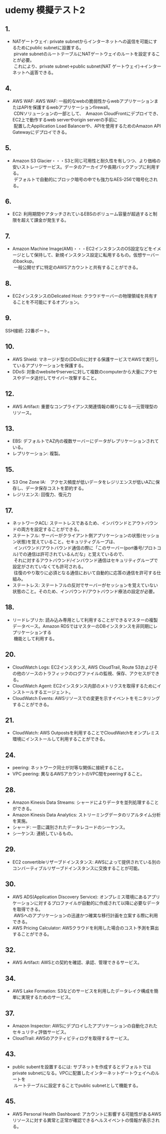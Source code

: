# udemy 模擬テスト2

## 1.

- NATゲートウェイ: private subnetからインターネットへの返信を可能にするためにpublic subnetに設置する。  
&nbsp;pirvate subnetのルートテーブルにNATゲートウェイのルートを設定することが必要。  
&nbsp;これにより、private subnet→public subnet(NAT ゲートウェイ)→インターネットへ返答できる。

## 4.

- AWS WAF: AWS WAF: 一般的なwebの脆弱性からwebアプリケーションまたはAPIを保護するwebアプリケーションfirewall。  
&nbsp;CDNソリューションの一部として、　Amazon CloudFrontにデプロイでき、EC2上で動作するweb serverやorigin serverの手前に  
&nbsp;配置したAppilication Load Balancerや、APIを使用するためのAmazon API Gatewayにデプロイできる。

## 5.

- Amazon S3 Glacier・・・S3と同じ可用性と耐久性を有しつつ、より価格の安いストレージサービス。データのアーカイブや長期バックアップに利用する。  
&nbsp;デフォルトで自動的にブロック暗号の中でも強力なAES-256で暗号化される。

## 6.

- EC2: 利用期間やアタッチされているEBSのボリューム容量が超過すると制限を超えて課金が発生する。

## 7.

- Amazon Machine Image(AMI)・・・EC2インスタンスのOS設定などをイメージとして保持して、新規インスタンス設定に転用するもの。仮想サーバーのbackup。  
&nbsp;一般公開せずに特定のAWSアカウントと共有することができる。

## 8.

- EC2インスタンスのDelicated Host: クラウドサーバーの物理領域を共有することを不可能にするオプション。

## 9.

SSH接続: 22番ポート。

## 10.

- AWS Shield: マネージド型の(DDoS)に対する保護サービスでAWSで実行しているアプリケーションを保護する。
- DDoS: 対象のwebsiteやserverに対して複数のcomputerから大量にアクセスやデータ送付してサイバー攻撃すること。

## 12.

- AWS Artifact: 重要なコンプライアンス関連情報の頼りになる一元管理型のリソース。

## 13.

- EBS: デフォルトでAZ内の複数サーバーにデータがレプリケーションされている。
- レプリケーション: 複製。

## 15.

- S3 One Zone IA:　アクセス頻度が低いデータをレジリエンスが低いAZに保存し、データ保存コストを節約する。
- レジリエンス: 回復力、復元力

## 17.

- ネットワークACL: ステートレスであるため、インバウンドとアウトバウンドの両方を設定することができる。
- ステートフル: サーバーがクライアント側アプリケーションの状態(セッション状態)を覚えていること。セキュリティグループは、  
&nbsp;インバウンド/アウトバウンド通信の際に「このサーバー(port番号/プロトコル)での通信は許可されているんだな」と覚えているので、  
&nbsp;それに対するアウトバウンド/インバウンド通信はセキュリティグループで設定がされていなくても許可される。  
&nbsp;往復のやり取りに必須となる通信において自動的に応答の通信を許可する仕組み。
- ステートレス: ステートフルの反対でサーバーがセッションを覚えていない状態のこと。そのため、インバウンド/アウトバウンド療法の設定が必要。

## 18.

- リードレプリカ: 読み込み専用として利用することができるマスターの複製データベース。Amazon RDSではマスターのDBインスタンスを非同期にレプリケーションする  
&nbsp;機能として利用する。

## 20.

- CloudWatch Logs: EC2インスタンス, AWS CloudTrail, Route 53およびその他のソースのトラフィックのログファイルの監視、保存、アクセスができる。
- CloudWatch Agent: EC2インスタンス内部のメトリクスを取得するためにインストールするエージェント。
- CloudWatch Events: AWSリソースでの変更を示すイベントをモニタリングすることができる。

## 21.

- CloudWatch: AWS Outpostsを利用することでCloudWatchをオンプレミス環境にインストールして利用することができる。

## 24.

- peering: ネットワーク同士が対等な関係に接続すること。
- VPC peering: 異なるAWSアカウントのVPC間をpeeringすること。

## 28.

- Amazon Kinesis Data Streams: シャードによりデータを並列処理することができる。
- Amazon Kinesis Data Analytics: ストリーミングデータのリアルタイム分析を実施。
- シャード: 一意に識別されたデータレコードのシーケンス。
- シーケンス: 連続しているもの。

## 29.

- EC2 convertibleリザーブドインスタンス: AWSによって提供されている別のコンバーティブルリザーブドインスタンスに交換することが可能。

## 30.

- AWS ADS(Application Discovery Service): オンプレミス環境にあるアプリケーションに対するプロファイルが自動的に作成されて以降に必要なデータを取得できる。  
&nbsp;AWSへのアプリケーションの迅速かつ確実な移行計画を立案する際に利用できる。
- AWS Pricing Calculator: AWSクラウドを利用した場合のコスト予測を算出することができる。

## 32.

- AWS Artifact: AWSとの契約を確認、承認、管理できるサービス。

## 34.

- AWS Lake Formation: S3などのサービスを利用したデータレイク構成を簡単に実現するためのサービス。

## 37.

- Amazon Inspector: AWSにデプロイしたアプリケーションの自動化されたセキュリティ評価サービス。
- CloudTrail: AWSのアクティビティログを取得するサービス。

## 43.

- public subentを設置するには: サブネットを作成するとデフォルトではprivate subnetになる。VPCに配置したインターネットゲートウェイへのルートを  
&nbsp;ルートテーブルに設定することでpublic subnetとして機能する。

## 45.

- AWS Personal Health Dashboard: アカウントに影響する可能性があるAWSリソースに対する異常と正常が確認できるヘルスイベントの情報が表示される。
